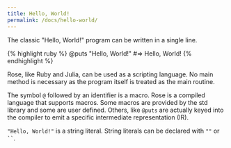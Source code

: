 ```yaml
---
title: Hello, World!
permalink: /docs/hello-world/
---
```


The classic "Hello, World!" program can be written in a single line.

{% highlight ruby %}
    @puts "Hello, World!"   #=> Hello, World!
{% endhighlight %}

Rose, like Ruby and Julia, can be used as a scripting language. No main method is necessary as the program itself is treated as the main routine.

The symbol `@` followed by an identifier is a macro. Rose is a compiled language that supports macros. Some macros are provided by the std library and some are user defined. Others, like `@puts` are actually keyed into the compiler to emit a specific intermediate representation (IR).

`"Hello, World!"` is a string literal. String literals can be declared with `""` or ``` `` ```.

